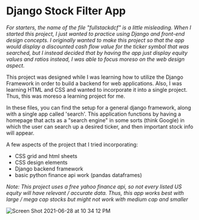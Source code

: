 # Django Stock Filter App

*For starters, the name of the file "fullstackdcf" is a little misleading. When I started this project, I just wanted to practice using Django and front-end
design concepts. I originally wanted to make this project so that the app would display a discounted cash flow value for the ticker symbol that was searched, but I
instead decided that by having the app just display equity values and ratios instead, I was able to focus moreso on the web design aspect.*

This project was designed while I was learning how to utilize the Django Framework in order to build a backend for web applications. Also, I was learning HTML and 
CSS and wanted to incorporate it into a single project. Thus, this was moreso a learning project for me. 

In these files, you can find the setup for a general django framework, along with a single app called 'search'. This application functions by having a homepage that
acts as a "search engine" in some sorts (think Google) in which the user can search up a desired ticker, and then important stock info will appear. 

A few aspects of the project that I tried incorporating: 
- CSS grid and html sheets 
- CSS design elements
- Django backend framework 
- basic python finance api work (pandas dataframes)

*Note: This project uses a free yahoo finance api, so not every listed US equity will have relevant / accurate data. Thus, this app works best with large / mega cap
stocks but might not work with medium cap and smaller* 

![Screen Shot 2021-06-28 at 10 34 12 PM](https://user-images.githubusercontent.com/82613778/123728375-1e7f0400-d861-11eb-8ad5-4dbb02c52a91.png)
